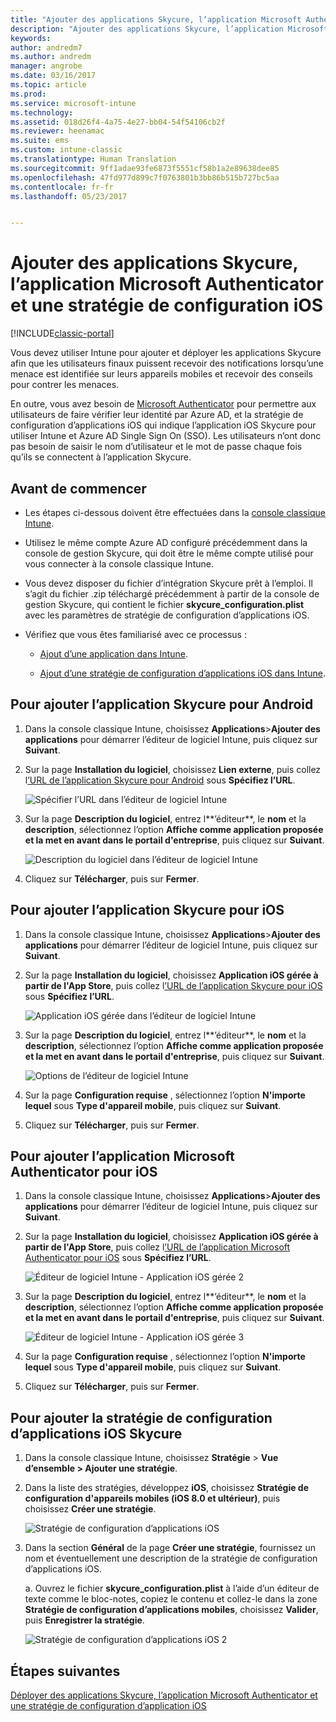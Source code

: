 ```yaml
---
title: "Ajouter des applications Skycure, l’application Microsoft Authenticator et une stratégie de configuration iOS | Microsoft Docs"
description: "Ajouter des applications Skycure, l’application Microsoft Authenticator et une stratégie de configuration iOS dans la console classique Intune."
keywords: 
author: andredm7
ms.author: andredm
manager: angrobe
ms.date: 03/16/2017
ms.topic: article
ms.prod: 
ms.service: microsoft-intune
ms.technology: 
ms.assetid: 018d26f4-4a75-4e27-bb04-54f54106cb2f
ms.reviewer: heenamac
ms.suite: ems
ms.custom: intune-classic
ms.translationtype: Human Translation
ms.sourcegitcommit: 9ff1adae93fe6873f5551cf58b1a2e89638dee85
ms.openlocfilehash: 47fd977d899c7f0763801b3bb86b515b727bc5aa
ms.contentlocale: fr-fr
ms.lasthandoff: 05/23/2017


---
```


# <a name="add-skycure-apps-microsoft-authenticator-app-and-ios-configuration-policy"></a>Ajouter des applications Skycure, l’application Microsoft Authenticator et une stratégie de configuration iOS

[!INCLUDE[classic-portal](../includes/classic-portal.md)]

Vous devez utiliser Intune pour ajouter et déployer les applications Skycure afin que les utilisateurs finaux puissent recevoir des notifications lorsqu’une menace est identifiée sur leurs appareils mobiles et recevoir des conseils pour contrer les menaces.

En outre, vous avez besoin de [Microsoft Authenticator](https://docs.microsoft.com/azure/multi-factor-authentication/end-user/microsoft-authenticator-app-how-to) pour permettre aux utilisateurs de faire vérifier leur identité par Azure AD, et la stratégie de configuration d’applications iOS qui indique l’application iOS Skycure pour utiliser Intune et Azure AD Single Sign On (SSO). Les utilisateurs n’ont donc pas besoin de saisir le nom d’utilisateur et le mot de passe chaque fois qu’ils se connectent à l’application Skycure.

## <a name="before-you-begin"></a>Avant de commencer

-   Les étapes ci-dessous doivent être effectuées dans la [console classique Intune](https://manage.microsoft.com/).

-   Utilisez le même compte Azure AD configuré précédemment dans la console de gestion Skycure, qui doit être le même compte utilisé pour vous connecter à la console classique Intune.

-   Vous devez disposer du fichier d’intégration Skycure prêt à l’emploi. Il s’agit du fichier .zip téléchargé précédemment à partir de la console de gestion Skycure, qui contient le fichier **skycure\_configuration.plist** avec les paramètres de stratégie de configuration d’applications iOS.

-   Vérifiez que vous êtes familiarisé avec ce processus :

    -   [Ajout d’une application dans Intune](/intune-classic/deploy-use/add-apps).

    -   [Ajout d’une stratégie de configuration d’applications iOS dans Intune](/intune-classic/deploy-use/configure-ios-apps-with-mobile-app-configuration-policies-in-microsoft-intune).

## <a name="to-add-the-skycure-app-for-android"></a>Pour ajouter l’application Skycure pour Android

1.  Dans la console classique Intune, choisissez **Applications**&gt;**Ajouter des applications** pour démarrer l’éditeur de logiciel Intune, puis cliquez sur **Suivant**.

2.  Sur la page **Installation du logiciel**, choisissez **Lien externe**, puis collez l[’URL de l’application Skycure pour Android](https://play.google.com/store/apps/details?id=com.skycure.skycure) sous **Spécifiez l’URL**.

    ![Spécifier l’URL dans l’éditeur de logiciel Intune](../media/mtp/skycure-add-apps-1.png)

3.  Sur la page **Description du logiciel**, entrez l**’éditeur**, le **nom** et la **description**, sélectionnez l’option **Affiche comme application proposée et la met en avant dans le portail d'entreprise**, puis cliquez sur **Suivant**.

    ![Description du logiciel dans l’éditeur de logiciel Intune](../media/mtp/skycure-add-apps-2.png)

4.  Cliquez sur **Télécharger**, puis sur **Fermer**.

## <a name="to-add-the-skycure-app-for-ios"></a>Pour ajouter l’application Skycure pour iOS

1.  Dans la console classique Intune, choisissez **Applications**&gt;**Ajouter des applications** pour démarrer l’éditeur de logiciel Intune, puis cliquez sur **Suivant**.

2.  Sur la page **Installation du logiciel**, choisissez **Application iOS gérée à partir de l'App Store**, puis collez l[’URL de l’application Skycure pour iOS](https://itunes.apple.com/us/app/skycure/id695620821?mt=8) sous **Spécifiez l’URL**.

    ![Application iOS gérée dans l’éditeur de logiciel Intune](../media/mtp/skycure-add-apps-3.png)

3.  Sur la page **Description du logiciel**, entrez l**’éditeur**, le **nom** et la **description**, sélectionnez l’option **Affiche comme application proposée et la met en avant dans le portail d'entreprise**, puis cliquez sur **Suivant**.

    ![Options de l’éditeur de logiciel Intune](../media/mtp/skycure-add-apps-4.png)

4.  Sur la page **Configuration requise** , sélectionnez l’option **N'importe lequel** sous **Type d'appareil mobile**, puis cliquez sur **Suivant**.

5.  Cliquez sur **Télécharger**, puis sur **Fermer**.

## <a name="to-add-the-microsoft-authenticator-app-for-ios"></a>Pour ajouter l’application Microsoft Authenticator pour iOS

1.  Dans la console classique Intune, choisissez **Applications**&gt;**Ajouter des applications** pour démarrer l’éditeur de logiciel Intune, puis cliquez sur **Suivant**.

2.  Sur la page **Installation du logiciel**, choisissez **Application iOS gérée à partir de l'App Store**, puis collez l[’URL de l’application Microsoft Authenticator pour iOS](https://itunes.apple.com/us/app/microsoft-authenticator/id983156458?mt=8) sous **Spécifiez l’URL**.

    ![Éditeur de logiciel Intune - Application iOS gérée 2](../media/mtp/skycure-add-apps-5.png)

3.  Sur la page **Description du logiciel**, entrez l**’éditeur**, le **nom** et la **description**, sélectionnez l’option **Affiche comme application proposée et la met en avant dans le portail d'entreprise**, puis cliquez sur **Suivant**.

    ![Éditeur de logiciel Intune - Application iOS gérée 3](../media/mtp/skycure-add-apps-6.png)

4.  Sur la page **Configuration requise** , sélectionnez l’option **N'importe lequel** sous **Type d'appareil mobile**, puis cliquez sur **Suivant**.

5.  Cliquez sur **Télécharger**, puis sur **Fermer**.

## <a name="to-add-the-skycure-ios-app-configuration-policy"></a>Pour ajouter la stratégie de configuration d’applications iOS Skycure

1.  Dans la console classique Intune, choisissez **Stratégie** &gt; **Vue d’ensemble &gt; Ajouter une stratégie**.

2.  Dans la liste des stratégies, développez **iOS**, choisissez **Stratégie de configuration d'appareils mobiles (iOS 8.0 et ultérieur)**, puis choisissez **Créer une stratégie**.

    ![Stratégie de configuration d’applications iOS](../media/mtp/skycure-add-apps-7.png)

3.  Dans la section **Général** de la page **Créer une stratégie**, fournissez un nom et éventuellement une description de la stratégie de configuration d’applications iOS.

    a.  Ouvrez le fichier **skycure\_configuration.plist** à l’aide d’un éditeur de texte comme le bloc-notes, copiez le contenu et collez-le dans la zone **Stratégie de configuration d’applications mobiles**, choisissez **Valider**, puis **Enregistrer la stratégie**.

       ![Stratégie de configuration d’applications iOS 2](../media/mtp/skycure-add-apps-8.png)

## <a name="next-steps"></a>Étapes suivantes

[Déployer des applications Skycure, l’application Microsoft Authenticator et une stratégie de configuration d’application iOS](/intune-classic/deploy-use/deploy-skycure-apps-microsoft-authenticator-app-and-ios-app-configuration-policy)

